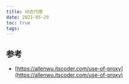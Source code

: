 ```yaml
---
title: 动态代理
date: 2021-05-29
toc: true
tags:
---
```







## 参考


- [https://allenwu.itscoder.com/use-of-proxy](https://allenwu.itscoder.com/use-of-proxy)
